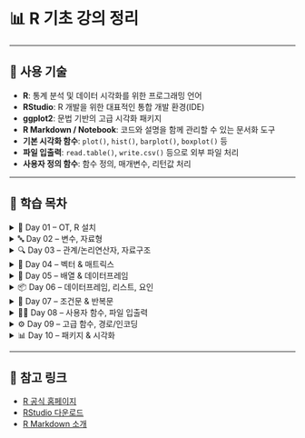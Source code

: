 # 📊 R 기초 강의 정리

---

## 🧰 사용 기술

- **R**: 통계 분석 및 데이터 시각화를 위한 프로그래밍 언어  
- **RStudio**: R 개발을 위한 대표적인 통합 개발 환경(IDE)  
- **ggplot2**: 문법 기반의 고급 시각화 패키지  
- **R Markdown / Notebook**: 코드와 설명을 함께 관리할 수 있는 문서화 도구  
- **기본 시각화 함수**: `plot()`, `hist()`, `barplot()`, `boxplot()` 등  
- **파일 입출력**: `read.table()`, `write.csv()` 등으로 외부 파일 처리  
- **사용자 정의 함수**: 함수 정의, 매개변수, 리턴값 처리

---

## 📅 학습 목차

<details>
<summary>📘 Day 01 – OT, R 설치</summary>
<br>
  
- 작업 환경 구축 (폴더 구조)
- R & RStudio 설치법
- 주석, 수업 방식 및 자료 접근 안내
</details>

<details>
<summary>🔤 Day 02 – 변수, 자료형</summary>
<br>
- 변수 선언 및 작명 규칙
- 주요 자료형 (numeric, character, logical)
- 산술 연산자 및 자료형 확인/변환 함수
</details>

<details>
<summary>🔍 Day 03 – 관계/논리연산자, 자료구조</summary>

- 관계 연산자 (`==`, `!=` 등)
- 논리 연산자 (`&`, `|`, `!`)
- R 기본 자료구조 개요 (vector, matrix 등)
</details>

<details>
<summary>📐 Day 04 – 벡터 & 매트릭스</summary>

- 벡터 생성 및 인덱싱
- 조건에 따른 요소 추출
- 매트릭스 생성과 행/열 요소 접근
</details>

<details>
<summary>🧮 Day 05 – 배열 & 데이터프레임</summary>

- 매트릭스 고급 사용 (rbind, cbind 등)
- 배열 생성 및 구조
- 데이터프레임 개요와 행열 구조 이해
</details>

<details>
<summary>📦 Day 06 – 데이터프레임, 리스트, 요인</summary>

- 데이터프레임 추가/수정/삭제
- 리스트 자료구조 이해
- 요인(factor) 자료형 및 특징
</details>

<details>
<summary>🔁 Day 07 – 조건문 & 반복문</summary>

- if / ifelse / switch 사용법
- for / while / repeat 반복문
- 조건식 활용 예시
</details>

<details>
<summary>🧑‍💻 Day 08 – 사용자 함수, 파일 입출력</summary>

- 사용자 정의 함수 구조
- 매개변수, 리턴값 이해
- 파일 읽기/쓰기 기초
</details>

<details>
<summary>⚙️ Day 09 – 고급 함수, 경로/인코딩</summary>

- 디폴트 & 가변 매개변수 함수
- 절대경로 vs 상대경로
- 파일 인코딩 개념
</details>

<details>
<summary>📊 Day 10 – 패키지 & 시각화</summary>

- 패키지 설치/로드/제거
- 기본 그래프 함수 (`plot`, `barplot`, `boxplot`)
- `ggplot2` 소개 및 기본 사용
</details>

---

## 📌 참고 링크

- [R 공식 홈페이지](https://www.r-project.org/)
- [RStudio 다운로드](https://posit.co/download/rstudio-desktop/)
- [R Markdown 소개](https://bookdown.org/yihui/rmarkdown/notebook.html)

